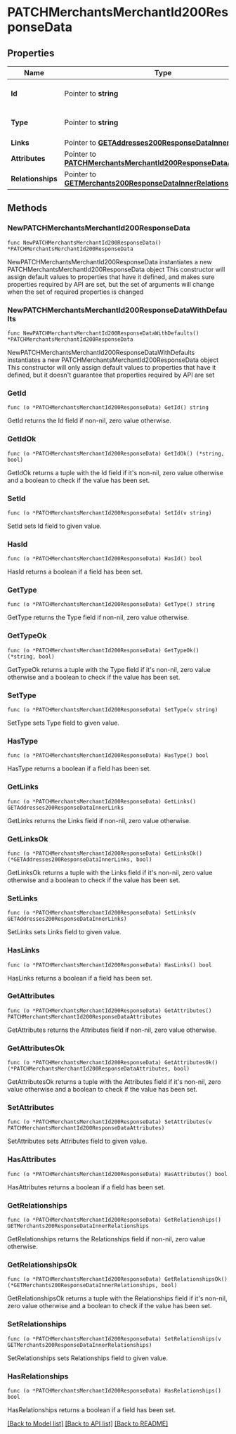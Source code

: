 # PATCHMerchantsMerchantId200ResponseData

## Properties

Name | Type | Description | Notes
------------ | ------------- | ------------- | -------------
**Id** | Pointer to **string** | The resource&#39;s id | [optional] 
**Type** | Pointer to **string** | The resource&#39;s type | [optional] [default to "merchants"]
**Links** | Pointer to [**GETAddresses200ResponseDataInnerLinks**](GETAddresses200ResponseDataInnerLinks.md) |  | [optional] 
**Attributes** | Pointer to [**PATCHMerchantsMerchantId200ResponseDataAttributes**](PATCHMerchantsMerchantId200ResponseDataAttributes.md) |  | [optional] 
**Relationships** | Pointer to [**GETMerchants200ResponseDataInnerRelationships**](GETMerchants200ResponseDataInnerRelationships.md) |  | [optional] 

## Methods

### NewPATCHMerchantsMerchantId200ResponseData

`func NewPATCHMerchantsMerchantId200ResponseData() *PATCHMerchantsMerchantId200ResponseData`

NewPATCHMerchantsMerchantId200ResponseData instantiates a new PATCHMerchantsMerchantId200ResponseData object
This constructor will assign default values to properties that have it defined,
and makes sure properties required by API are set, but the set of arguments
will change when the set of required properties is changed

### NewPATCHMerchantsMerchantId200ResponseDataWithDefaults

`func NewPATCHMerchantsMerchantId200ResponseDataWithDefaults() *PATCHMerchantsMerchantId200ResponseData`

NewPATCHMerchantsMerchantId200ResponseDataWithDefaults instantiates a new PATCHMerchantsMerchantId200ResponseData object
This constructor will only assign default values to properties that have it defined,
but it doesn't guarantee that properties required by API are set

### GetId

`func (o *PATCHMerchantsMerchantId200ResponseData) GetId() string`

GetId returns the Id field if non-nil, zero value otherwise.

### GetIdOk

`func (o *PATCHMerchantsMerchantId200ResponseData) GetIdOk() (*string, bool)`

GetIdOk returns a tuple with the Id field if it's non-nil, zero value otherwise
and a boolean to check if the value has been set.

### SetId

`func (o *PATCHMerchantsMerchantId200ResponseData) SetId(v string)`

SetId sets Id field to given value.

### HasId

`func (o *PATCHMerchantsMerchantId200ResponseData) HasId() bool`

HasId returns a boolean if a field has been set.

### GetType

`func (o *PATCHMerchantsMerchantId200ResponseData) GetType() string`

GetType returns the Type field if non-nil, zero value otherwise.

### GetTypeOk

`func (o *PATCHMerchantsMerchantId200ResponseData) GetTypeOk() (*string, bool)`

GetTypeOk returns a tuple with the Type field if it's non-nil, zero value otherwise
and a boolean to check if the value has been set.

### SetType

`func (o *PATCHMerchantsMerchantId200ResponseData) SetType(v string)`

SetType sets Type field to given value.

### HasType

`func (o *PATCHMerchantsMerchantId200ResponseData) HasType() bool`

HasType returns a boolean if a field has been set.

### GetLinks

`func (o *PATCHMerchantsMerchantId200ResponseData) GetLinks() GETAddresses200ResponseDataInnerLinks`

GetLinks returns the Links field if non-nil, zero value otherwise.

### GetLinksOk

`func (o *PATCHMerchantsMerchantId200ResponseData) GetLinksOk() (*GETAddresses200ResponseDataInnerLinks, bool)`

GetLinksOk returns a tuple with the Links field if it's non-nil, zero value otherwise
and a boolean to check if the value has been set.

### SetLinks

`func (o *PATCHMerchantsMerchantId200ResponseData) SetLinks(v GETAddresses200ResponseDataInnerLinks)`

SetLinks sets Links field to given value.

### HasLinks

`func (o *PATCHMerchantsMerchantId200ResponseData) HasLinks() bool`

HasLinks returns a boolean if a field has been set.

### GetAttributes

`func (o *PATCHMerchantsMerchantId200ResponseData) GetAttributes() PATCHMerchantsMerchantId200ResponseDataAttributes`

GetAttributes returns the Attributes field if non-nil, zero value otherwise.

### GetAttributesOk

`func (o *PATCHMerchantsMerchantId200ResponseData) GetAttributesOk() (*PATCHMerchantsMerchantId200ResponseDataAttributes, bool)`

GetAttributesOk returns a tuple with the Attributes field if it's non-nil, zero value otherwise
and a boolean to check if the value has been set.

### SetAttributes

`func (o *PATCHMerchantsMerchantId200ResponseData) SetAttributes(v PATCHMerchantsMerchantId200ResponseDataAttributes)`

SetAttributes sets Attributes field to given value.

### HasAttributes

`func (o *PATCHMerchantsMerchantId200ResponseData) HasAttributes() bool`

HasAttributes returns a boolean if a field has been set.

### GetRelationships

`func (o *PATCHMerchantsMerchantId200ResponseData) GetRelationships() GETMerchants200ResponseDataInnerRelationships`

GetRelationships returns the Relationships field if non-nil, zero value otherwise.

### GetRelationshipsOk

`func (o *PATCHMerchantsMerchantId200ResponseData) GetRelationshipsOk() (*GETMerchants200ResponseDataInnerRelationships, bool)`

GetRelationshipsOk returns a tuple with the Relationships field if it's non-nil, zero value otherwise
and a boolean to check if the value has been set.

### SetRelationships

`func (o *PATCHMerchantsMerchantId200ResponseData) SetRelationships(v GETMerchants200ResponseDataInnerRelationships)`

SetRelationships sets Relationships field to given value.

### HasRelationships

`func (o *PATCHMerchantsMerchantId200ResponseData) HasRelationships() bool`

HasRelationships returns a boolean if a field has been set.


[[Back to Model list]](../README.md#documentation-for-models) [[Back to API list]](../README.md#documentation-for-api-endpoints) [[Back to README]](../README.md)


